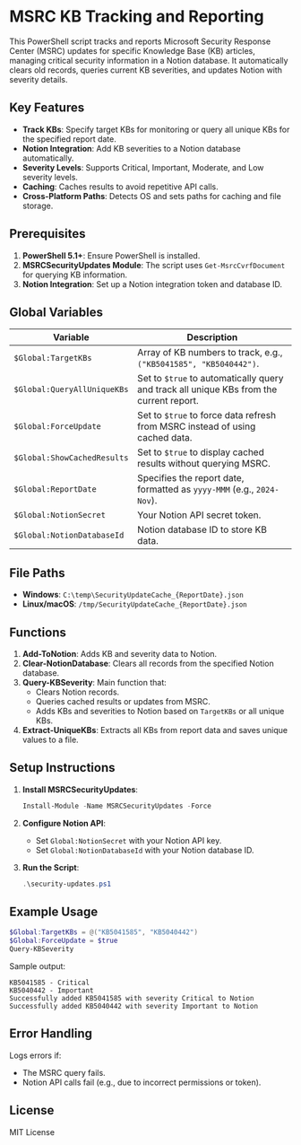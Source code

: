 # MSRC KB Tracking and Reporting

This PowerShell script tracks and reports Microsoft Security Response Center (MSRC) updates for specific Knowledge Base (KB) articles, managing critical security information in a Notion database. It automatically clears old records, queries current KB severities, and updates Notion with severity details.

## Key Features

- **Track KBs**: Specify target KBs for monitoring or query all unique KBs for the specified report date.
- **Notion Integration**: Add KB severities to a Notion database automatically.
- **Severity Levels**: Supports Critical, Important, Moderate, and Low severity levels.
- **Caching**: Caches results to avoid repetitive API calls.
- **Cross-Platform Paths**: Detects OS and sets paths for caching and file storage.

## Prerequisites

1. **PowerShell 5.1+**: Ensure PowerShell is installed.
2. **MSRCSecurityUpdates Module**: The script uses `Get-MsrcCvrfDocument` for querying KB information.
3. **Notion Integration**: Set up a Notion integration token and database ID.

## Global Variables

| Variable               | Description                                                                                      |
|------------------------|--------------------------------------------------------------------------------------------------|
| `$Global:TargetKBs`    | Array of KB numbers to track, e.g., `("KB5041585", "KB5040442")`.                               |
| `$Global:QueryAllUniqueKBs` | Set to `$true` to automatically query and track all unique KBs from the current report.    |
| `$Global:ForceUpdate`  | Set to `$true` to force data refresh from MSRC instead of using cached data.                    |
| `$Global:ShowCachedResults` | Set to `$true` to display cached results without querying MSRC.                            |
| `$Global:ReportDate`   | Specifies the report date, formatted as `yyyy-MMM` (e.g., `2024-Nov`).                          |
| `$Global:NotionSecret` | Your Notion API secret token.                                                                   |
| `$Global:NotionDatabaseId` | Notion database ID to store KB data.                                                        |

## File Paths

- **Windows**: `C:\temp\SecurityUpdateCache_{ReportDate}.json`
- **Linux/macOS**: `/tmp/SecurityUpdateCache_{ReportDate}.json`

## Functions

1. **Add-ToNotion**: Adds KB and severity data to Notion.
2. **Clear-NotionDatabase**: Clears all records from the specified Notion database.
3. **Query-KBSeverity**: Main function that:
   - Clears Notion records.
   - Queries cached results or updates from MSRC.
   - Adds KBs and severities to Notion based on `TargetKBs` or all unique KBs.
4. **Extract-UniqueKBs**: Extracts all KBs from report data and saves unique values to a file.

## Setup Instructions

1. **Install MSRCSecurityUpdates**:
   ```powershell
   Install-Module -Name MSRCSecurityUpdates -Force
   ```

2. **Configure Notion API**:
   - Set `Global:NotionSecret` with your Notion API key.
   - Set `Global:NotionDatabaseId` with your Notion database ID.

3. **Run the Script**:
   ```powershell
   .\security-updates.ps1
   ```

## Example Usage

```powershell
$Global:TargetKBs = @("KB5041585", "KB5040442")
$Global:ForceUpdate = $true
Query-KBSeverity
```

Sample output:

```plaintext
KB5041585 - Critical
KB5040442 - Important
Successfully added KB5041585 with severity Critical to Notion
Successfully added KB5040442 with severity Important to Notion
```

## Error Handling

Logs errors if:
- The MSRC query fails.
- Notion API calls fail (e.g., due to incorrect permissions or token).

## License

MIT License
